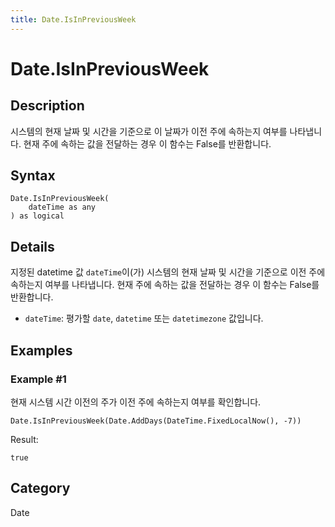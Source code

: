 ```yaml
---
title: Date.IsInPreviousWeek
---
```


# Date.IsInPreviousWeek


## Description

시스템의 현재 날짜 및 시간을 기준으로 이 날짜가 이전 주에 속하는지 여부를 나타냅니다. 현재 주에 속하는 값을 전달하는 경우 이 함수는 False를 반환합니다.


## Syntax

```powerquery
Date.IsInPreviousWeek(
    dateTime as any
) as logical
```


## Details

지정된 datetime 값 <code>dateTime</code>이(가) 시스템의 현재 날짜 및 시간을 기준으로 이전 주에 속하는지 여부를 나타냅니다. 현재 주에 속하는 값을 전달하는 경우 이 함수는 False를 반환합니다.      <ul>      <li><code>dateTime</code>: 평가할 <code>date</code>, <code>datetime</code> 또는 <code>datetimezone</code> 값입니다.</li>      </ul>


## Examples

### Example #1 
현재 시스템 시간 이전의 주가 이전 주에 속하는지 여부를 확인합니다.
```powerquery
Date.IsInPreviousWeek(Date.AddDays(DateTime.FixedLocalNow(), -7))
```

Result: 
```powerquery
true
```




## Category
Date
